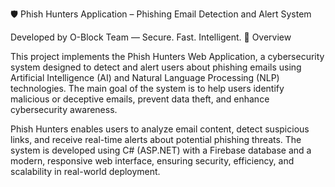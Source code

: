 🛡️ Phish Hunters Application – Phishing Email Detection and Alert System

Developed by O-Block Team — Secure. Fast. Intelligent.
🧭 Overview

This project implements the Phish Hunters Web Application, a cybersecurity system designed to detect and alert users about phishing emails using Artificial Intelligence (AI) and Natural Language Processing (NLP) technologies.
The main goal of the system is to help users identify malicious or deceptive emails, prevent data theft, and enhance cybersecurity awareness.

Phish Hunters enables users to analyze email content, detect suspicious links, and receive real-time alerts about potential phishing threats.
The system is developed using C# (ASP.NET) with a Firebase database and a modern, responsive web interface, ensuring security, efficiency, and scalability in real-world deployment.
